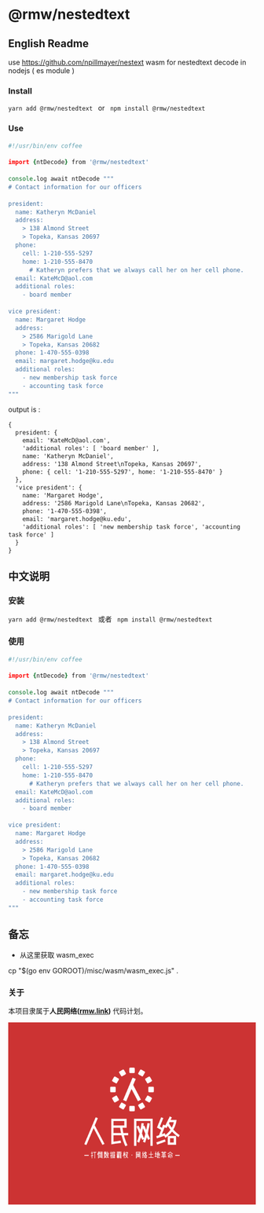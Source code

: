 <!-- 本文件由 ./make.md 自动生成，请不要直接修改此文件 -->

# @rmw/nestedtext

## English Readme

use https://github.com/npillmayer/nestext wasm for nestedtext decode in nodejs ( es module )

###  Install

```yarn add @rmw/nestedtext ``` or ``` npm install @rmw/nestedtext```

### Use

```coffee
#!/usr/bin/env coffee

import {ntDecode} from '@rmw/nestedtext'

console.log await ntDecode """
# Contact information for our officers

president:
  name: Katheryn McDaniel
  address:
    > 138 Almond Street
    > Topeka, Kansas 20697
  phone:
    cell: 1-210-555-5297
    home: 1-210-555-8470
      # Katheryn prefers that we always call her on her cell phone.
  email: KateMcD@aol.com
  additional roles:
    - board member

vice president:
  name: Margaret Hodge
  address:
    > 2586 Marigold Lane
    > Topeka, Kansas 20682
  phone: 1-470-555-0398
  email: margaret.hodge@ku.edu
  additional roles:
    - new membership task force
    - accounting task force
"""
```

output is :

```json5
{
  president: {
    email: 'KateMcD@aol.com',
    'additional roles': [ 'board member' ],
    name: 'Katheryn McDaniel',
    address: '138 Almond Street\nTopeka, Kansas 20697',
    phone: { cell: '1-210-555-5297', home: '1-210-555-8470' }
  },
  'vice president': {
    name: 'Margaret Hodge',
    address: '2586 Marigold Lane\nTopeka, Kansas 20682',
    phone: '1-470-555-0398',
    email: 'margaret.hodge@ku.edu',
    'additional roles': [ 'new membership task force', 'accounting task force' ]
  }
}
```

## 中文说明

###  安装

```yarn add @rmw/nestedtext ``` 或者 ``` npm install @rmw/nestedtext```

### 使用

```coffee
#!/usr/bin/env coffee

import {ntDecode} from '@rmw/nestedtext'

console.log await ntDecode """
# Contact information for our officers

president:
  name: Katheryn McDaniel
  address:
    > 138 Almond Street
    > Topeka, Kansas 20697
  phone:
    cell: 1-210-555-5297
    home: 1-210-555-8470
      # Katheryn prefers that we always call her on her cell phone.
  email: KateMcD@aol.com
  additional roles:
    - board member

vice president:
  name: Margaret Hodge
  address:
    > 2586 Marigold Lane
    > Topeka, Kansas 20682
  phone: 1-470-555-0398
  email: margaret.hodge@ku.edu
  additional roles:
    - new membership task force
    - accounting task force
"""
```

## 备忘

* 从这里获取 wasm_exec

cp "$(go env GOROOT)/misc/wasm/wasm_exec.js" .

### 关于

本项目隶属于**人民网络([rmw.link](//rmw.link))** 代码计划。

![人民网络](https://raw.githubusercontent.com/rmw-link/logo/master/rmw.red.bg.svg)